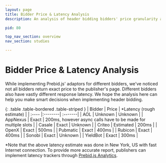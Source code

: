```yaml
---
layout: page
title: Bidder Price & Latency Analysis
description: An analysis of header bidding bidders' price granularity and latency.

pid: 80

top_nav_section: overview
nav_section: studies

---
```

<div class="bs-docs-section" markdown="1">

# Bidder Price & Latency Analysis

While implementing Prebid.js' adaptors for different bidders, we've noticed not all bidders return exact price to the publisher's page. Different bidders also have vastly different response latency. We hope the analysis here can help you make smart decisions when implementing header bidding. 

<!--| Amazon | Estimated at $0.50 increment | 300ms | -->

{: .table .table-bordered .table-striped }
|	Bidder |	Price 	|	*Latency (rough estimate)   |
| :----  |:--------| :-------|
| AOL | Unknown | Unknown |
| AppNexus | Exact | 200ms, however async calls have to be made for multiple slots |
| Casale | Exact | Unknown | 
| Criteo | Estimated | 200ms |
| OpenX | Exact | 500ms |
| Pubmatic | Exact | 400ms |
| Rubicon | Exact | 400ms |
| Sonobi | Exact | Unknown |
| YieldBot | Exact | 300ms |

*Note that the above latency estimate was done in New York, US with fast Internet connection. To provide more accurate report, publishers can implement latency trackers through [Prebid.js Analytics](/overview/ga-analytics.html).

</div>